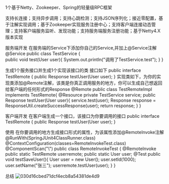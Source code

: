 1个基于Netty、Zookeeper、Spring的轻量级RPC框架

支持长连接；支持异步调用；支持心跳检测；支持JSON序列化；接近零配置，基于注解实现调用；基于Zookeeper实现服务注册中心；支持客户端连接动态管理；支持客户端服务监听、发现功能；支持服务端服务注册功能；基于Netty4.X版本实现

服务端开发
在服务端的Service下添加你自己的Service,并加上@Service注解
@Service 
public class TestService {  
    public void test(User user){ 
            System.out.println("调用了TestService.test"); 
    } 
}

生成1个服务接口并生成1个实现该接口的类
接口如下 
public interface TestRemote {
       public Response testUser(User user);
}
实现类如下，为你的实现类添加@Remote注解，该类是你真正调用服务的地方，你可以生成自己想返回给客户端的任何形式的Response
@Remote 
public class TestRemoteImpl implements TestRemote{ 
       @Resource 
       private TestService service; 
       public Response testUser(User user){ 
               service.test(user); 
               Response response = ResponseUtil.createSuccessResponse(user); 
               return response; 
       }
}

客户端开发 
在客户端生成一个接口，该接口为你要调用的接口 
public interface TestRemote {
        public Response testUser(User user); 
}

使用 
在你要调用的地方生成接口形式的属性，为该属性添加@RemoteInvoke注解 
@RunWith(SpringJUnit4ClassRunner.class) 
@ContextConfiguration(classes=RemoteInvokeTest.class) 
@ComponentScan("\\") 
public class RemoteInvokeTest { 
       @RemoteInvoke 
       public static TestRemote userremote; 
       public static User user; 
       @Test 
       public void testSaveUser(){ 
               User user = new User(); 
               user.setId(1000); 
               user.setName("张三"); 
               userremote.testUser(user); 
      } 
}

总结
![030d16cbed71dcf4ecb8a54381de4d9](https://github.com/AKA77gg/rpc/assets/120902156/e46b48d4-bc42-4a91-a3b3-ccf9000f563e)
